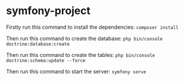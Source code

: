# symfony-project

Firstly run this command to install the dependencies:
```composer install```

Then run this command to create the database:
```php bin/console doctrine:database:create```

Then run this command to create the tables:
```php bin/console doctrine:schema:update --force```

Then run this command to start the server:
```symfony serve```